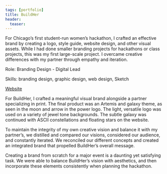 ```yaml
---
tags: [portfolio]
title: BuildHer
header:
  teaser:
---
```

For Chicago’s first student-run women’s hackathon, I crafted an effective brand by creating a logo, style guide, website design, and other visual assets. While I had done smaller branding projects for hackathons or class projects, this was my first large-scale project. I overcame creative differences with my partner through empathy and iteration.

Role: Branding Design - Digital Lead

Skills: branding design, graphic design, web design, Sketch

<a href="http://buildher.io" target="_blank">Website</a>

For BuildHer, I crafted a meaningful visual brand alongside a partner specializing in print. The final product was an Artemis and galaxy theme, as seen in the moon and arrow in the power logo. The light, versatile logo was used on a variety of jewel tone backgrounds. The subtle galaxy was continued with ASCII constellations and floating stars on the website.

To maintain the integrity of my own creative vision and balance it with my partner’s, we distilled and compared our visions, considered our audience, and constantly iterated. We reconciled our different concepts and created an integrated brand that propelled BuildHer’s overall message.

Creating a brand from scratch for a major event is a daunting yet satisfying task. We were able to balance BuildHer’s vision with aesthetics, and then incorporate these elements consistently when planning the hackathon.
